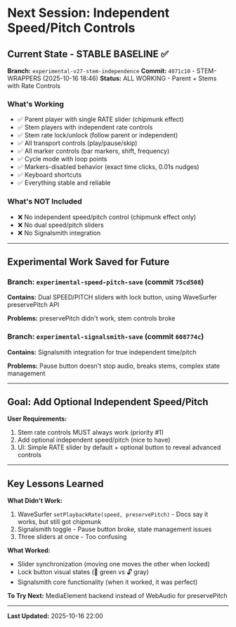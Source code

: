 # Next Session: Independent Speed/Pitch Controls

## Current State - STABLE BASELINE ✅

**Branch:** `experimental-v27-stem-independence`
**Commit:** `4071c10` - STEM-WRAPPERS (2025-10-16 18:46)
**Status:** ALL WORKING - Parent + Stems with Rate Controls

### What's Working
- ✅ Parent player with single RATE slider (chipmunk effect)
- ✅ Stem players with independent rate controls  
- ✅ Stem rate lock/unlock (follow parent or independent)
- ✅ All transport controls (play/pause/skip)
- ✅ All marker controls (bar markers, shift, frequency)
- ✅ Cycle mode with loop points
- ✅ Markers-disabled behavior (exact time clicks, 0.01s nudges)
- ✅ Keyboard shortcuts
- ✅ Everything stable and reliable

### What's NOT Included
- ❌ No independent speed/pitch control (chipmunk effect only)
- ❌ No dual speed/pitch sliders
- ❌ No Signalsmith integration

---

## Experimental Work Saved for Future

### Branch: `experimental-speed-pitch-save` (commit `75cd508`)
**Contains:** Dual SPEED/PITCH sliders with lock button, using WaveSurfer preservePitch API

**Problems:** preservePitch didn't work, stem controls broke

### Branch: `experimental-signalsmith-save` (commit `608774c`)  
**Contains:** Signalsmith integration for true independent time/pitch

**Problems:** Pause button doesn't stop audio, breaks stems, complex state management

---

## Goal: Add Optional Independent Speed/Pitch

**User Requirements:**
1. Stem rate controls MUST always work (priority #1)
2. Add optional independent speed/pitch (nice to have)
3. UI: Simple RATE slider by default + optional button to reveal advanced controls

---

## Key Lessons Learned

**What Didn't Work:**
1. WaveSurfer `setPlaybackRate(speed, preservePitch)` - Docs say it works, but still got chipmunk
2. Signalsmith toggle - Pause button broke, state management issues
3. Three sliders at once - Too confusing

**What Worked:**
- Slider synchronization (moving one moves the other when locked)
- Lock button visual states (🔗 green vs 🔓 gray)
- Signalsmith core functionality (when it worked, it was perfect)

**To Try Next:** MediaElement backend instead of WebAudio for preservePitch

---

**Last Updated:** 2025-10-16 22:00
